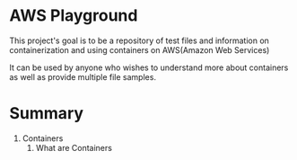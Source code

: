 # AWS Playground

This project's goal is to be a repository of test files and information on containerization and using containers on AWS(Amazon Web Services)

It can be used by anyone who wishes to understand more about containers as well as provide multiple file samples.

# Summary

1. Containers
    1. What are Containers

